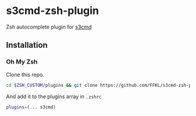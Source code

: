 # s3cmd-zsh-plugin
Zsh autocomplete plugin for [s3cmd](https://s3tools.org/s3cmd)
## Installation
### Oh My Zsh
Clone this repo.
```bash
cd $ZSH_CUSTOM/plugins && git clone https://github.com/FFKL/s3cmd-zsh-plugin.git
```
And add it to the plugins array in `.zshrc`
```bash
plugins=(... s3cmd)
```